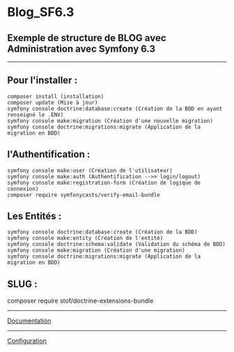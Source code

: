 # Blog_SF6.3

## Exemple de structure de BLOG avec Administration avec Symfony 6.3

***

## Pour l'installer :
```
composer install (installation)
composer update (Mise à jour)
symfony console doctrine:database:create (Création de la BDD en ayant renseigné le .ENV)
symfony console make:migration (Création d'une nouvelle migration)
symfony console doctrine:migrations:migrate (Application de la migration en BDD)

```

## l'Authentification :
```
symfony console make:user (Création de l'utilisateur)
symfony console make:auth (Authentification -->> login/logout)
symfony console make:registration-form (Création de logique de connexion)
composer require symfonycasts/verify-email-bundle
```

## Les Entités :
```
symfony console doctrine:database:create (Création de la BDD)
symfony console make:entity (Création de l'entité)
symfony console doctrine:schema:validate (Validation du schéma de BDD)
symfony console make:migration (Création d'une migration)
symfony console doctrine:migrations:migrate (Application de la migration en BDD)
```

## SLUG :

composer require stof/doctrine-extensions-bundle
***
[Documentation](https://symfony.com/bundles/StofDoctrineExtensionsBundle/current/index.html)
***
[Configuration](https://github.com/doctrine-extensions/DoctrineExtensions/blob/main/doc/sluggable.md)